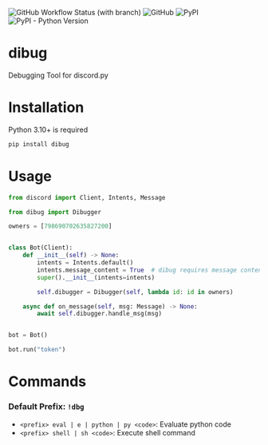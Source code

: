 ![GitHub Workflow Status (with branch)](https://img.shields.io/github/actions/workflow/status/star0202/dibug/release.yml?branch=stable&style=flat-square)
![GitHub](https://img.shields.io/github/license/star0202/dibug?style=flat-square)
![PyPI](https://img.shields.io/pypi/v/dibug?style=flat-square)
![PyPI - Python Version](https://img.shields.io/pypi/pyversions/dibug?style=flat-square)

# dibug

Debugging Tool for discord.py

# Installation

Python 3.10+ is required

```sh
pip install dibug
```

# Usage

```py
from discord import Client, Intents, Message

from dibug import Dibugger

owners = [798690702635827200]


class Bot(Client):
    def __init__(self) -> None:
        intents = Intents.default()
        intents.message_content = True  # dibug requires message content intent
        super().__init__(intents=intents)

        self.dibugger = Dibugger(self, lambda id: id in owners)

    async def on_message(self, msg: Message) -> None:
        await self.dibugger.handle_msg(msg)


bot = Bot()

bot.run("token")
```

# Commands

### Default Prefix: `!dbg`

- `<prefix> eval | e | python | py <code>`: Evaluate python code
- `<prefix> shell | sh <code>`: Execute shell command
